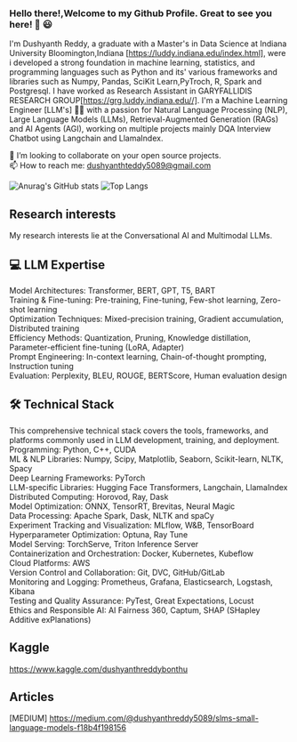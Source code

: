 ### Hello there!,Welcome to my Github Profile. Great to see you here! 👋 😃

I'm Dushyanth Reddy, a graduate with a Master's in Data Science at Indiana University Bloomington,Indiana [https://luddy.indiana.edu/index.html], were i developed a strong foundation in machine learning, statistics, and programming languages such as Python and its' various frameworks and libraries such as Numpy, Pandas, SciKit Learn,PyTroch, R, Spark and Postgresql. I have worked as Research Assistant in GARYFALLIDIS RESEARCH GROUP[https://grg.luddy.indiana.edu//]. I'm a Machine Learning Engineer [LLM's] 👨‍💻  with a passion for Natural Language Processing (NLP), Large Language Models (LLMs), Retrieval-Augmented Generation (RAGs) and AI Agents (AGI), working on multiple projects mainly DQA Interview Chatbot using Langchain and LlamaIndex.<br/>

👯 I’m looking to collaborate on your open source projects. <br/>
📫 How to reach me: dushyanthteddy5089@gmail.com <br/>


![Anurag's GitHub stats](https://github-readme-stats.vercel.app/api?username=dssrb&show_icons=true)
![Top Langs](https://github-readme-stats.vercel.app/api/top-langs/?username=dssrb&layout=compact)

## Research interests
My research interests lie at the Conversational AI and Multimodal LLMs. 

## 💻 LLM Expertise
Model Architectures: Transformer, BERT, GPT, T5, BART<br/>
Training & Fine-tuning: Pre-training, Fine-tuning, Few-shot learning, Zero-shot learning<br/>
Optimization Techniques: Mixed-precision training, Gradient accumulation, Distributed training<br/>
Efficiency Methods: Quantization, Pruning, Knowledge distillation, Parameter-efficient fine-tuning (LoRA, Adapter)<br/>
Prompt Engineering: In-context learning, Chain-of-thought prompting, Instruction tuning<br/>
Evaluation: Perplexity, BLEU, ROUGE, BERTScore, Human evaluation design<br/>

## 🛠️ Technical Stack
This comprehensive technical stack covers the tools, frameworks, and platforms commonly used in LLM development, training, and deployment.<br/>
Programming: Python, C++, CUDA <br/>
ML & NLP Libraries: Numpy, Scipy, Matplotlib, Seaborn, Scikit-learn, NLTK, Spacy <br/>
Deep Learning Frameworks: PyTorch <br/>
LLM-specific Libraries: Hugging Face Transformers, Langchain, LlamaIndex <br/>
Distributed Computing: Horovod, Ray, Dask <br/>
Model Optimization: ONNX, TensorRT, Brevitas, Neural Magic <br/>
Data Processing: Apache Spark, Dask, NLTK and spaCy <br/>
Experiment Tracking and Visualization: MLflow, W&B, TensorBoard <br/>
Hyperparameter Optimization: Optuna, Ray Tune <br/>
Model Serving: TorchServe, Triton Inference Server <br/>
Containerization and Orchestration: Docker, Kubernetes, Kubeflow <br/>
Cloud Platforms: AWS <br/>
Version Control and Collaboration: Git, DVC, GitHub/GitLab <br/>
Monitoring and Logging: Prometheus, Grafana, Elasticsearch, Logstash, Kibana <br/>
Testing and Quality Assurance: PyTest, Great Expectations, Locust <br/>
Ethics and Responsible AI: AI Fairness 360, Captum, SHAP (SHapley Additive exPlanations) <br/>

## Kaggle
https://www.kaggle.com/dushyanthreddybonthu

## Articles
[MEDIUM] https://medium.com/@dushyanthreddy5089/slms-small-language-models-f18b4f198156
